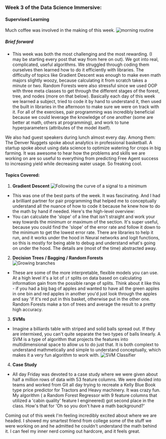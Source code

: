 ### Week 3 of the Data Science Immersive:  
#### Supervised Learning
Much coffee was involved in the making of this week. 
![morning routine](https://media4.giphy.com/media/3jVT4U5bilspG/giphy.gif)

##### Brief forward  
  * This week was both the most challenging and the most rewarding. (I may be starting every post that way from here on out). 
  We got into real, complicated, useful algorithms. We struggled through 
  coding them ourselves then learned how to do it efficiently with libraries. The difficulty of topics like Gradient Descent was enough to make 
  even math majors slightly woozy, because calculating it from scratch takes a minute or two. Random Forests were also stressful 
  since we used OOP with three meta classes to get through the different stages of the forest, tree, and nodes (more on that below). 
  Basically each day of this week we learned a subject, tried to code it by hand to understand it, then used the built in libraries in the 
  afternoon to make sure we were on track with it. For all of the exercises, pair programming was incredibly beneficial because we could 
  leverage the knowledge of one another (some are better at math, others at programming), and work to tune hyperparameters (attributes of the model itself).
  
  We also had guest speakers during lunch almost every day. Among them: The Denver Nuggets spoke about analytics in professional basketball. 
  A startup spoke about using data science to optimize watering for crops in big farming. It was awesome to hear how the problems and skills 
  we are working on are so useful to everything from predicting Free Agent success to increasing yield while decreasing water usage. 
  So freaking cool. 
  
     
#### Topics Covered:

1. __Gradient Descent__ 
  ![Following the curve of a signal to a minimum](https://media3.giphy.com/media/xQtCQI990TOs8/giphy.gif)
  * This was one of the best parts of the week. It was fascinating. And I had a brilliant partner for pair programming that 
  helped me to conceptually understand all the nuance of how to code it because he knew how to do the math by hand if needed.
  Here's the high-level overview:  
   * You can calculate the 'slope' of a line that isn't straight and work your way towards the minimum or maximum of the section. 
  It's super useful, because you could find the 'slope' of the error rate and follow it down to the minimum to get the lowest error 
  rate. There are libraries to help it run, and it works under the hood in Neural networks and logit functions, so this is 
  mostly for being able to debug and understand what's going on under the hood. The details are (most of the time) abstracted away. 
 
  
2. __Decision Trees / Bagging / Random Forests__  
 ![Growing branches](https://media2.giphy.com/media/98a5UJBwhnrz2/giphy.gif)  
 * These are some of the more interpretable, flexible models you can use. At a high level it's a lot of `if` splits on data based on 
 calculating information gain from the possible range of splits. Think about it like this - if you had a big bag of apples and 
 wanted to have all the green apples in one bin and red apples in another you'd just look through the apples and say 'if it's red put in this basket, otherwise put 
 in the other one. Random Forests make a ton of trees and average the result to a pretty high accuracy. 
 
3. __SVMs__
* Imagine a billiards table with striped and solid balls spread out. If they are intermixed, you can't quite separate the two types of balls 
linearly. A SVM is a type of algorithm that projects the features into multidimensional space to allow us to do just that. 
It is both complext to understand mathmetically and simple to understand conceptually, which makes it a very fun algorithm to work with.
![SVM Classifier](https://media1.giphy.com/media/D4BV18qywdzj2/giphy.gif)

4. __Case Study__
* All day Friday was devoted to a case study where we were given about half a million rows of data with 53 feature columns. We were divided into 
teams and worked from Git all day trying to recreate a Kelly Blue Book type price predictor for Tractors and Heavy machinery. It was crazy fun. My algorithm ( a Random Forest Regressor with 9 feature columns that utilized a 'cabin quality' feature I engineered) 
got second place in the class. How's that for 'Oh so you don't have a math background?'

Coming out of this week I'm feeling incredibly excited about where we are headed. I showed my smartest friend from college some of the stuff we were working on and he admitted he couldn't understand the math behind it. I can feel my inner nerd coming out hardcore, and it feels great. 
 
